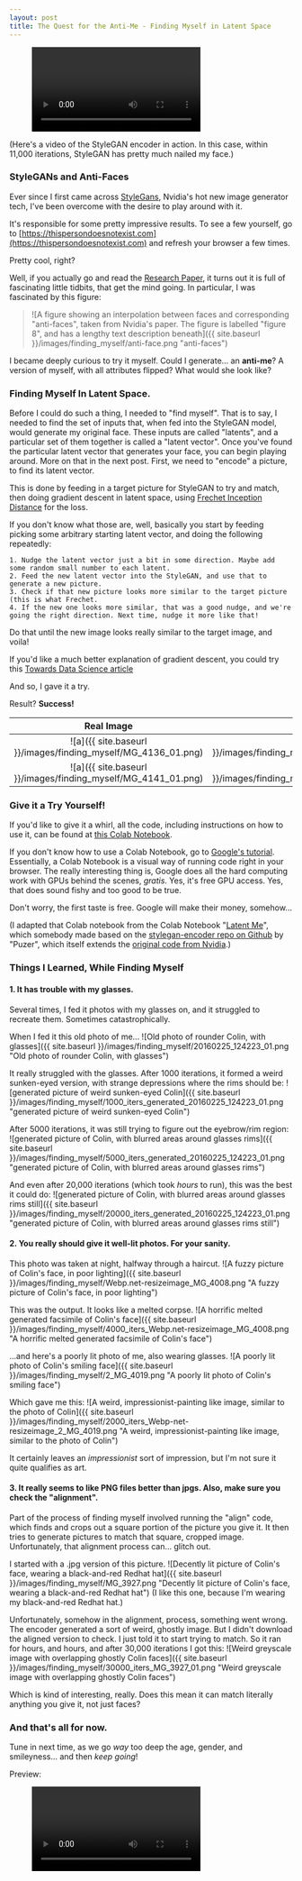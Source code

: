 ```yaml
---
layout: post
title: The Quest for the Anti-Me - Finding Myself in Latent Space
---
```


<figure>
  <video src="{{ site.baseurl }}/images/finding_myself/11k_iterations_256x256_200ms_MG_4136_spedup.mp4" controls autoplay/>
</figure>

(Here's a video of the StyleGAN encoder in action. In this case, within 11,000 iterations, StyleGAN has pretty much nailed my face.)

### StyleGANs and Anti-Faces
Ever since I first came across [StyleGans](https://arxiv.org/abs/1812.04948), Nvidia's hot new image generator tech, I've been overcome with the desire to play around with it. 

It's responsible for some pretty impressive results. To see a few yourself, go to [https://thispersondoesnotexist.com](https://thispersondoesnotexist.com) and refresh your browser a few times. 

Pretty cool, right? 

Well, if you actually go and read the [Research Paper](https://arxiv.org/pdf/1812.04948.pdf), it turns out it is full of fascinating little tidbits, that get the mind going. In particular, I was fascinated by this figure: 

> ![A figure showing an interpolation between faces and corresponding "anti-faces", taken from Nvidia's paper. The figure is labelled "figure 8", and has a lengthy text description beneath]({{ site.baseurl }}/images/finding_myself/anti-face.png  "anti-faces")

I became deeply curious to try it myself. Could I generate... an **anti-me**? A version of myself, with all attributes flipped? What would she look like?

### Finding Myself In Latent Space.

Before I could do such a thing, I needed to "find myself". That is to say, I needed to find the set of inputs that, when fed into the StyleGAN model, would generate my original face. These inputs are called "latents", and a particular set of them together is called a "latent vector". Once you've found the particular latent vector that generates your face, you can begin playing around. More on that in the next post. First, we need to "encode" a picture, to find its latent vector.

This is done by feeding in a target picture for StyleGAN to try and match, then doing gradient descent in latent space, using [Frechet Inception Distance](https://nealjean.com/ml/frechet-inception-distance/) for the loss. 

If you don't know what those are, well, basically you start by feeding picking some arbitrary starting latent vector, and doing the following repeatedly:

```
1. Nudge the latent vector just a bit in some direction. Maybe add some random small number to each latent.
2. Feed the new latent vector into the StyleGAN, and use that to generate a new picture. 
3. Check if that new picture looks more similar to the target picture (this is what Frechet.
4. If the new one looks more similar, that was a good nudge, and we're going the right direction. Next time, nudge it more like that!
```

Do that until the new image looks really similar to the target image, and voila!

If you'd like a much better explanation of gradient descent, you could try this [Towards Data Science article](https://towardsdatascience.com/gradient-descent-in-a-nutshell-eaf8c18212f0)

And so, I gave it a try. 

Result? **Success!**


Real Image                 |  Generated Image
:-------------------------:|:-------------------------:
![a]({{ site.baseurl }}/images/finding_myself/MG_4136_01.png)  |  ![a]({{ site.baseurl }}/images/finding_myself/00057000_iterations__MG_4136_01.png)
![a]({{ site.baseurl }}/images/finding_myself/MG_4141_01.png)  |  ![a]({{ site.baseurl }}/images/finding_myself/00013000_iterations__MG_4141_01.png)


### Give it a Try Yourself!

If you'd like to give it a whirl, all the code, including instructions on how to use it, can be found at [this Colab Notebook](https://github.com/cdleong/stylegan-encoder/blob/master/Latent_Me.ipynb). 

If you don't know how to use a Colab Notebook, go to [Google's tutorial](https://colab.research.google.com). Essentially, a Colab Notebook is a visual way of running code right in your browser. The really interesting thing is, Google does all the hard computing work with GPUs behind the scenes, _gratis_. Yes, it's free GPU access. Yes, that does sound fishy and too good to be true. 

Don't worry, the first taste is free. Google will make their money, somehow...

(I adapted that Colab notebook from the Colab Notebook "[Latent Me](https://colab.research.google.com/drive/139OhnW0O_3-4IrnUCXRkO9nJn38qcdsi)", which somebody made based on the [stylegan-encoder repo on Github](https://github.com/Puzer/stylegan-encoder) by "Puzer", which itself extends the [original code from Nvidia](https://github.com/NVlabs/stylegan).)

### Things I Learned, While Finding Myself

#### 1. It has trouble with my glasses. 

Several times, I fed it photos with my glasses on, and it struggled to recreate them. Sometimes catastrophically.



When I fed it this old photo of me...
![Old photo of rounder Colin, with glasses]({{ site.baseurl }}/images/finding_myself/20160225_124223_01.png  "Old photo of rounder Colin, with glasses")

It really struggled with the glasses. After 1000 iterations, it formed a weird sunken-eyed version, with strange depressions where the rims should be:
![generated picture of weird sunken-eyed Colin]({{ site.baseurl }}/images/finding_myself/1000_iters_generated_20160225_124223_01.png  "generated picture of weird sunken-eyed Colin")

After 5000 iterations, it was still trying to figure out the eyebrow/rim region:
![generated picture of Colin, with blurred areas around glasses rims]({{ site.baseurl }}/images/finding_myself/5000_iters_generated_20160225_124223_01.png  "generated picture of Colin, with blurred areas around glasses rims")

And even after 20,000 iterations (which took _hours_ to run), this was the best it could do:
![generated picture of Colin, with blurred areas around glasses rims still]({{ site.baseurl }}/images/finding_myself/20000_iters_generated_20160225_124223_01.png  "generated picture of Colin, with blurred areas around glasses rims still")

#### 2. You really should give it well-lit photos. For your sanity.

This photo was taken at night, halfway through a haircut.
![A fuzzy picture of Colin's face, in poor lighting]({{ site.baseurl }}/images/finding_myself/Webp.net-resizeimage_MG_4008.png  "A fuzzy picture of Colin's face, in poor lighting")

This was the output. It looks like a melted corpse.
![A horrific melted generated facsimile of Colin's face]({{ site.baseurl }}/images/finding_myself/4000_iters_Webp.net-resizeimage_MG_4008.png  "A horrific melted generated facsimile of Colin's face")


...and here's a poorly lit photo of me, also wearing glasses.
![A poorly lit photo of Colin's smiling face]({{ site.baseurl }}/images/finding_myself/2_MG_4019.png  "A poorly lit photo of Colin's smiling face")

Which gave me this:
![A weird, impressionist-painting like image, similar to the photo of Colin]({{ site.baseurl }}/images/finding_myself/2000_iters_Webp-net-resizeimage_2_MG_4019.png  "A weird, impressionist-painting like image, similar to the photo of Colin")

It certainly leaves an _impressionist_ sort of impression, but I'm not sure it quite qualifies as art.



#### 3. It really seems to like PNG files better than jpgs. Also, make sure you check the "alignment".

Part of the process of finding myself involved running the "align" code, which finds and crops out a square portion of the picture you give it. It then tries to generate pictures to match that square, cropped image. Unfortunately, that alignment process can... glitch out. 

I started with a .jpg version of this picture. 
![Decently lit picture of Colin's face, wearing a black-and-red Redhat hat]({{ site.baseurl }}/images/finding_myself/MG_3927.png  "Decently lit picture of Colin's face, wearing a black-and-red Redhat hat")
(I like this one, because I'm wearing my black-and-red Redhat hat.)

Unfortunately, somehow in the alignment, process, something went wrong. The encoder generated a sort of weird, ghostly image. But I didn't download the aligned version to check. I just told it to start trying to match. So it ran for hours, and hours, and after 30,000 iterations I got this: 
![Weird greyscale image with overlapping ghostly Colin faces]({{ site.baseurl }}/images/finding_myself/30000_iters_MG_3927_01.png  "Weird greyscale image with overlapping ghostly Colin faces")

Which is kind of interesting, really. Does this mean it can match literally anything you give it, not just faces?

### And that's all for now.

Tune in next time, as we go _way_ too deep the age, gender, and smileyness... and then _keep going_!

Preview:
<figure>
  <video src="{{ site.baseurl }}/images/finding_myself/MG_4141_old.mp4" controls autoplay/>
</figure>
